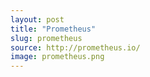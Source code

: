 ```yaml
---
layout: post
title: "Prometheus"
slug: prometheus
source: http://prometheus.io/
image: prometheus.png
---
```


